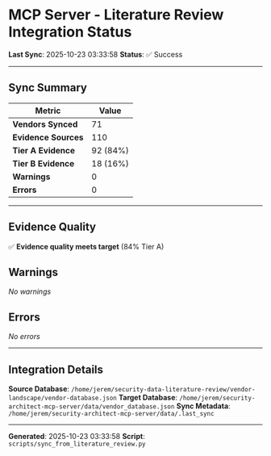 # MCP Server - Literature Review Integration Status

**Last Sync**: 2025-10-23 03:33:58
**Status**: ✅ Success

---

## Sync Summary

| Metric | Value |
|--------|-------|
| **Vendors Synced** | 71 |
| **Evidence Sources** | 110 |
| **Tier A Evidence** | 92 (84%) |
| **Tier B Evidence** | 18 (16%) |
| **Warnings** | 0 |
| **Errors** | 0 |

---

## Evidence Quality

✅ **Evidence quality meets target** (84% Tier A)

## Warnings

_No warnings_

## Errors

_No errors_

---

## Integration Details

**Source Database**: `/home/jerem/security-data-literature-review/vendor-landscape/vendor-database.json`
**Target Database**: `/home/jerem/security-architect-mcp-server/data/vendor_database.json`
**Sync Metadata**: `/home/jerem/security-architect-mcp-server/data/.last_sync`

---

**Generated**: 2025-10-23 03:33:58
**Script**: `scripts/sync_from_literature_review.py`
